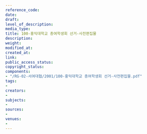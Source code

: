 ```yaml
---
reference_code: 
date: 
draft: 
level_of_description: 
media_type: 
title: 100-홍익대학교 총여학생회 선거-사전편집물
description: 
weight: 
modified_at: 
created_at: 
link: 
public_access_status: 
copyright_status: 
components:
- "/RG-02-서여대협/2001/100-홍익대학교 총여학생회 선거-사전편집물.pdf"
tags:
- 
creators:
- 
subjects:
- 
sources:
- 
venues:
- 
---
```

